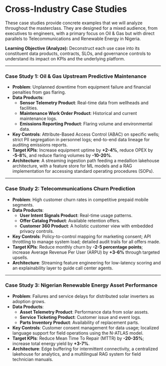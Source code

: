 # Cross-Industry Case Studies

These case studies provide concrete examples that we will analyze throughout the masterclass. They are designed for a mixed audience, from executives to engineers, with a primary focus on Oil & Gas but with direct parallels to Telecommunications and Renewable Energy in Nigeria.

**Learning Objective (Analyze):** Deconstruct each use case into its constituent data products, contracts, SLOs, and governance controls to understand its impact on KPIs and the underlying platform.

---

### Case Study 1: Oil & Gas Upstream Predictive Maintenance

- **Problem**: Unplanned downtime from equipment failure and financial penalties from gas flaring.
- **Data Products**:
    - **Sensor Telemetry Product**: Real-time data from wellheads and facilities.
    - **Maintenance Work Order Product**: Historical and current maintenance logs.
    - **Emissions Reporting Product**: Flaring volume and environmental data.
- **Key Controls**: Attribute-Based Access Control (ABAC) on specific wells; strict PII segregation in personnel logs; end-to-end data lineage for auditing emissions reports.
- **Target KPIs**: Increase equipment uptime by **+2-4%**, reduce OPEX by **-5-8%**, and reduce flaring volumes by **-10-20%**.
- **Architecture**: A streaming ingestion path feeding a medallion lakehouse architecture, with a feature store for ML models and a RAG implementation for accessing standard operating procedures (SOPs).

---

### Case Study 2: Telecommunications Churn Prediction

- **Problem**: High customer churn rates in competitive prepaid mobile segments.
- **Data Products**:
    - **User Intent Signals Product**: Real-time usage patterns.
    - **Offer Catalog Product**: Available retention offers.
    - **Customer 360 Product**: A holistic customer view with embedded privacy controls.
- **Key Controls**: Policy-to-control mapping for marketing consent; API throttling to manage system load; detailed audit trails for all offers made.
- **Target KPIs**: Reduce monthly churn by **-2-5 percentage points**; increase Average Revenue Per User (ARPU) by **+3-6%** through targeted upsells.
- **Architecture**: Streaming feature engineering for low-latency scoring and an explainability layer to guide call center agents.

---

### Case Study 3: Nigerian Renewable Energy Asset Performance

- **Problem**: Failures and service delays for distributed solar inverters as adoption grows.
- **Data Products**:
    - **Asset Telemetry Product**: Performance data from solar assets.
    - **Service Ticketing Product**: Customer issue and event logs.
    - **Parts Inventory Product**: Availability of replacement parts.
- **Key Controls**: Customer consent management for data usage; localized language support for field operations using the N-ATLAS model.
- **Target KPIs**: Reduce Mean Time To Repair (MTTR) by **-20-35%**; increase total energy yield by **+3-7%**.
- **Architecture**: Edge buffering for intermittent connectivity, a centralized lakehouse for analytics, and a multilingual RAG system for field technician manuals.